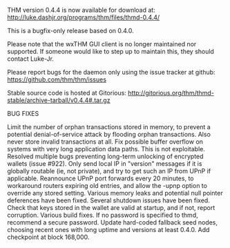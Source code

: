 THM version 0.4.4 is now available for download at:
http://luke.dashjr.org/programs/thm/files/thmd-0.4.4/

This is a bugfix-only release based on 0.4.0.

Please note that the wxTHM GUI client is no longer maintained nor supported. If someone would like to step up to maintain this, they should contact Luke-Jr.

Please report bugs for the daemon only using the issue tracker at github:
https://github.com/thm/thm/issues

Stable source code is hosted at Gitorious:
http://gitorious.org/thm/thmd-stable/archive-tarball/v0.4.4#.tar.gz

BUG FIXES

Limit the number of orphan transactions stored in memory, to prevent a potential denial-of-service attack by flooding orphan transactions. Also never store invalid transactions at all.
Fix possible buffer overflow on systems with very long application data paths. This is not exploitable.
Resolved multiple bugs preventing long-term unlocking of encrypted wallets (issue #922).
Only send local IP in "version" messages if it is globally routable (ie, not private), and try to get such an IP from UPnP if applicable.
Reannounce UPnP port forwards every 20 minutes, to workaround routers expiring old entries, and allow the -upnp option to override any stored setting.
Various memory leaks and potential null pointer deferences have been
fixed.
Several shutdown issues have been fixed.
Check that keys stored in the wallet are valid at startup, and if not,
report corruption.
Various build fixes.
If no password is specified to thmd, recommend a secure password.
Update hard-coded fallback seed nodes, choosing recent ones with long uptime and versions at least 0.4.0.
Add checkpoint at block 168,000.

